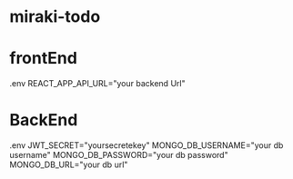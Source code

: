 # miraki-todo

# frontEnd 
.env
REACT_APP_API_URL="your backend Url"

# BackEnd
.env
JWT_SECRET="yoursecretekey"
MONGO_DB_USERNAME="your db username"
MONGO_DB_PASSWORD="your db password"
MONGO_DB_URL="your db url"


